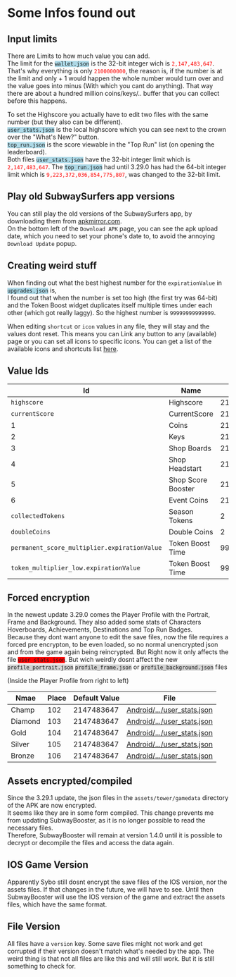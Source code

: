 # Some Infos found out

## Input limits

<p>
There are Limits to how much value you can add.<br>
The limit for the <code style="background-color: lightblue;">wallet.json</code> is the 32-bit integer wich is <code style="color: red;">2,147,483,647</code>.
That's why everything is only <code style="color: red;">2100000000</code>, the reason is, if the number is at the limit and only + 1 would happen the whole number would turn over and the value goes into minus (With which you cant do anything). That way there are about a hundred million coins/keys/.. buffer that you can collect before this happens.
</p>

<p>
To set the Highscore you actually have to edit two files with the same number (but they also can be different).<br>
<code style="background-color: lightblue;">user_stats.json</code> is the local highscore which you can see next to the crown over the "What's New?" button.<br>
<code style="background-color: lightblue;">top_run.json</code> is the score viewable in the "Top Run" list (on opening the leaderboard).<br>
Both files <code style="background-color: lightblue;">user_stats.json</code> have the 32-bit integer limit which is <code style="color: red;">2,147,483,647</code>.
The <code style="background-color: lightblue;">top_run.json</code> had until 3.29.0 has had the 64-bit integer limit which is <code style="color: red;">9,223,372,036,854,775,807</code>, was changed to the 32-bit limit.
</p>

## Play old SubwaySurfers app versions

<p>
You can still play the old versions of the SubwaySurfers app, by downloading them from <a href="https://www.apkmirror.com/apk/sybo-games/subwaysurfers/">apkmirror.com</a>.<br>
On the bottom left of the <code>Download APK</code> page, you can see the apk upload date, which you need to set your phone's date to, to avoid the annoying <code>Download Update</code> popup.
</p>

## Creating weird stuff

<p>
When finding out what the best highest number for the <code>expirationValue</code> in <code style="background-color: lightblue;">upgrades.json</code> is,<br>
I found out that when the number is set too high (the first try was 64-bit) and the Token Boost widget duplicates itself multiple times under each other (which got really laggy).
So the highest number is <code>99999999999999</code>.
</p>

<p>
When editing <code>shortcut</code> or <code>icon</code> values in any file, they will stay and the values dont reset.
This means you can Link any button to any (available) page or you can set all icons to specific icons.
You can get a list of the available icons and shortcuts list <a href="stuff.json">here</a>.
</p>

## Value Ids

| Id                                           | Name               | Default Value   | File                                                            |
| -------------------------------------------- | ------------------ | --------------- | --------------------------------------------------------------- |
| `highscore`                                  | Highscore          | 2147483647      | [Android/.../user_stats.json](../src/profile/user_stats.json)   |
| `currentScore`                               | CurrentScore       | 2147483647      | [Android/.../top_run.json](../src/profile/top_run.json)         |
| 1                                            | Coins              | 2100000000      | [Android/.../wallet.json](../src/profile/wallet.json)           |
| 2                                            | Keys               | 2100000000      | [Android/.../wallet.json](../src/profile/wallet.json)           |
| 3                                            | Shop Boards        | 2100000000      | [Android/.../wallet.json](../src/profile/wallet.json)           |
| 4                                            | Shop Headstart     | 2100000000      | [Android/.../wallet.json](../src/profile/wallet.json)           |
| 5                                            | Shop Score Booster | 2100000000      | [Android/.../wallet.json](../src/profile/wallet.json)           |
| 6                                            | Event Coins        | 2100000000      | [Android/.../wallet.json](../src/profile/wallet.json)           |
| `collectedTokens`                            | Season Tokens      | 2               | [Android/.../season_hunt.json](../src/profile/season_hunt.json) |
| `doubleCoins`                                | Double Coins       | 2               | [Android/.../upgrades.json](../src/profile/upgrades.json)       |
| `permanent_score_multiplier.expirationValue` | Token Boost Time   | 999999999999999 | [Android/.../upgrades.json](../src/profile/upgrades.json)       |
| `token_multiplier_low.expirationValue`       | Token Boost Time   | 99999999999999  | [Android/.../upgrades.json](.src/profile/upgrades.json)         |

## Forced encryption

<p>
In the newest update 3.29.0 comes the Player Profile with the Portrait, Frame and Background.
They also added some stats of Characters Hoverboards, Achievements, Destinations and Top Run Badges.<br>
Because they dont want anyone to edit the save files, now the file requires a forced pre encrypton, to be even loaded, so no normal unencrypted json and from the game again being reincrypted. But Right now it only affects the file <code style="background-color: red;">user_stats.json</code>.
But wich weirdly dosnt affect the new  <code style="background-color: lightgray;">profile_portrait.json</code> <code style="background-color: lightgray;">profile_frame.json</code>  or <code style="background-color: lightgray;">profile_background.json</code> files
</p>

(Inside the Player Profile from right to left)

| Nmae    | Place | Default Value | File                                                          |
| ------- | ----- | ------------- | ------------------------------------------------------------- |
| Champ   | 102   | 2147483647    | [Android/.../user_stats.json](../src/profile/user_stats.json) |
| Diamond | 103   | 2147483647    | [Android/.../user_stats.json](../src/profile/user_stats.json) |
| Gold    | 104   | 2147483647    | [Android/.../user_stats.json](../src/profile/user_stats.json) |
| Silver  | 105   | 2147483647    | [Android/.../user_stats.json](../src/profile/user_stats.json) |
| Bronze  | 106   | 2147483647    | [Android/.../user_stats.json](./.src/profile/user_stats.json) |

## Assets encrypted/compiled

<p>
Since the 3.29.1 update, the json files in the <code>assets/tower/gamedata</code> directory of the APK are now encrypted. <br>
It seems like they are in some form compiled. This change prevents me from updating SubwayBooster, as it is no longer possible to read the necessary files.<br>
Therefore, SubwayBooster will remain at version 1.4.0 until it is possible to decrypt or decompile the files and access the data again.
</p>

## IOS Game Version

<p>
Apparently Sybo still dosnt encrypt the save files of the IOS version, nor the assets files.
If that changes in the future, we will have to see.
Until then SubwayBooster will use the IOS version of the game and extract the assets files, which have the same format.
</p>


## File Version

<p>
All files have a <code>version</code> key.
Some save files might not work and get corrupted if their version doesn't match what's needed by the app.
The weird thing is that not all files are like this and will still work.
But it is still something to check for.
</p>